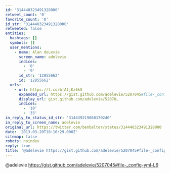 ```yaml
---
id: '314440323491328000'
retweet_count: '0'
favorite_count: '0'
id_str: '314440323491328000'
retweeted: false
entities:
  hashtags: []
  symbols: []
  user_mentions:
    - name: Alan deLevie
      screen_name: adelevie
      indices:
        - '0'
        - '9'
      id_str: '12855662'
      id: '12855662'
  urls:
    - url: https://t.co/bfAtjKz6kS
      expanded_url: https://gist.github.com/adelevie/5207045#file-_config-yml-L6
      display_url: gist.github.com/adelevie/52070…
      indices:
        - '10'
        - '33'
in_reply_to_status_id_str: '314439219068170240'
in_reply_to_screen_name: adelevie
original_url: https://twitter.com/benbalter/status/314440323491328000
date: '2013-03-20T18:16:29.000Z'
sitemap: false
robots: noindex
reply: true
title: '@adelevie https://gist.github.com/adelevie/5207045#file-_config-yml-L6'
---
```


@adelevie https://gist.github.com/adelevie/5207045#file-_config-yml-L6